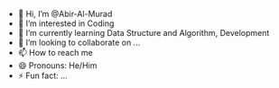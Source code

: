 - 👋 Hi, I’m @Abir-Al-Murad
- 👀 I’m interested in Coding
- 🌱 I’m currently learning Data Structure and Algorithm, Development
- 💞️ I’m looking to collaborate on ...
- 📫 How to reach me 
- 😄 Pronouns: He/Him
- ⚡ Fun fact: ...

<!---
Abir-Al-Murad/Abir-Al-Murad is a ✨ special ✨ repository because its `README.md` (this file) appears on your GitHub profile.
You can click the Preview link to take a look at your changes.
--->
